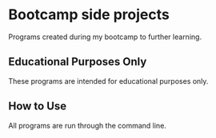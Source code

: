 # Bootcamp side projects
Programs created during my bootcamp to further learning.
## Educational Purposes Only
These programs are intended for educational purposes only.
## How to Use
All programs are run through the command line.
